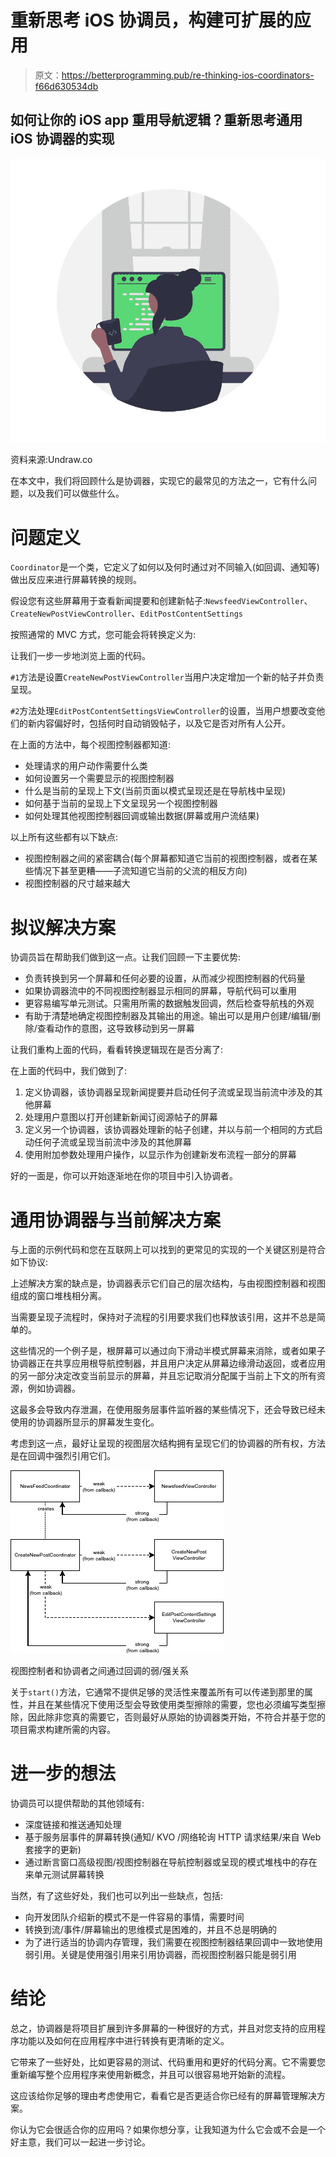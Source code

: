 # 重新思考 iOS 协调员，构建可扩展的应用

> 原文：<https://betterprogramming.pub/re-thinking-ios-coordinators-f66d630534db>

## 如何让你的 iOS app 重用导航逻辑？重新思考通用 iOS 协调器的实现

![](img/088610da8a0f535074cbf33eb84ad4a4.png)

资料来源:Undraw.co

在本文中，我们将回顾什么是协调器，实现它的最常见的方法之一，它有什么问题，以及我们可以做些什么。

# 问题定义

`Coordinator`是一个类，它定义了如何以及何时通过对不同输入(如回调、通知等)做出反应来进行屏幕转换的规则。

假设您有这些屏幕用于查看新闻提要和创建新帖子:`NewsfeedViewController`、`CreateNewPostViewController`、`EditPostContentSettings`

按照通常的 MVC 方式，您可能会将转换定义为:

让我们一步一步地浏览上面的代码。

`#1`方法是设置`CreateNewPostViewController`当用户决定增加一个新的帖子并负责呈现。

`#2`方法处理`EditPostContentSettingsViewController`的设置，当用户想要改变他们的新内容偏好时，包括何时自动销毁帖子，以及它是否对所有人公开。

在上面的方法中，每个视图控制器都知道:

*   处理请求的用户动作需要什么类
*   如何设置另一个需要显示的视图控制器
*   什么是当前的呈现上下文(当前页面以模式呈现还是在导航栈中呈现)
*   如何基于当前的呈现上下文呈现另一个视图控制器
*   如何处理其他视图控制器回调或输出数据(屏幕或用户流结果)

以上所有这些都有以下缺点:

*   视图控制器之间的紧密耦合(每个屏幕都知道它当前的视图控制器，或者在某些情况下甚至更糟——子流知道它当前的父流的相反方向)
*   视图控制器的尺寸越来越大

# 拟议解决方案

协调员旨在帮助我们做到这一点。让我们回顾一下主要优势:

*   负责转换到另一个屏幕和任何必要的设置，从而减少视图控制器的代码量
*   如果协调器流中的不同视图控制器显示相同的屏幕，导航代码可以重用
*   更容易编写单元测试。只需用所需的数据触发回调，然后检查导航栈的外观
*   有助于清楚地确定视图控制器及其输出的用途。输出可以是用户创建/编辑/删除/查看动作的意图，这导致移动到另一屏幕

让我们重构上面的代码，看看转换逻辑现在是否分离了:

在上面的代码中，我们做到了:

1.  定义协调器，该协调器呈现新闻提要并启动任何子流或呈现当前流中涉及的其他屏幕
2.  处理用户意图以打开创建新新闻订阅源帖子的屏幕
3.  定义另一个协调器，该协调器处理新的帖子创建，并以与前一个相同的方式启动任何子流或呈现当前流中涉及的其他屏幕
4.  使用附加参数处理用户操作，以显示作为创建新发布流程一部分的屏幕

好的一面是，你可以开始逐渐地在你的项目中引入协调者。

# 通用协调器与当前解决方案

与上面的示例代码和您在互联网上可以找到的更常见的实现的一个关键区别是符合如下协议:

上述解决方案的缺点是，协调器表示它们自己的层次结构，与由视图控制器和视图组成的窗口堆栈相分离。

当需要呈现子流程时，保持对子流程的引用要求我们也释放该引用，这并不总是简单的。

这些情况的一个例子是，根屏幕可以通过向下滑动半模式屏幕来消除，或者如果子协调器正在共享应用根导航控制器，并且用户决定从屏幕边缘滑动返回，或者应用的另一部分决定改变当前显示的屏幕，并且忘记取消分配属于当前上下文的所有资源，例如协调器。

这最多会导致内存泄漏，在使用服务层事件监听器的某些情况下，还会导致已经未使用的协调器所显示的屏幕发生变化。

考虑到这一点，最好让呈现的视图层次结构拥有呈现它们的协调器的所有权，方法是在回调中强烈引用它们。

![](img/964d2acf928ed8b41c9475a969e13924.png)

视图控制者和协调者之间通过回调的弱/强关系

关于`start()`方法，它通常不提供足够的灵活性来覆盖所有可以传递到那里的属性，并且在某些情况下使用泛型会导致使用类型擦除的需要，您也必须编写类型擦除，因此除非您真的需要它，否则最好从原始的协调器类开始，不符合并基于您的项目需求构建所需的内容。

# 进一步的想法

协调员可以提供帮助的其他领域有:

*   深度链接和推送通知处理
*   基于服务层事件的屏幕转换(通知/ KVO /网络轮询 HTTP 请求结果/来自 Web 套接字的更新)
*   通过断言窗口高级视图/视图控制器在导航控制器或呈现的模式堆栈中的存在来单元测试屏幕转换

当然，有了这些好处，我们也可以列出一些缺点，包括:

*   向开发团队介绍新的模式不是一件容易的事情，需要时间
*   转换到流/事件/屏幕输出的思维模式是困难的，并且不总是明确的
*   为了进行适当的协调内存管理，我们需要在视图控制器结果回调中一致地使用弱引用。关键是使用强引用来引用协调器，而视图控制器只能是弱引用

# 结论

总之，协调器是将项目扩展到许多屏幕的一种很好的方式，并且对您支持的应用程序功能以及如何在应用程序中进行转换有更清晰的定义。

它带来了一些好处，比如更容易的测试、代码重用和更好的代码分离。它不需要您重新编写整个应用程序来使用新概念，并且可以很容易地开始新的流程。

这应该给你足够的理由考虑使用它，看看它是否更适合你已经有的屏幕管理解决方案。

你认为它会很适合你的应用吗？如果你想分享，让我知道为什么它会或不会是一个好主意，我们可以一起进一步讨论。